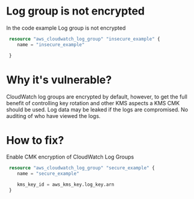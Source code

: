 # Log group is not encrypted

In the code example Log group is not encrypted

```terraform
 resource "aws_cloudwatch_log_group" "insecure_example" {
    name = "insecure_example"

 }
```

# Why it's vulnerable?

CloudWatch log groups are encrypted by default, however, to get the full benefit of controlling key rotation and other KMS aspects a KMS CMK should be used. Log data may be leaked if the logs are compromised. No auditing of who have viewed the logs.

# How to fix?

Enable CMK encryption of CloudWatch Log Groups

```terraform
 resource "aws_cloudwatch_log_group" "secure_example" {
    name = "secure_example"

    kms_key_id = aws_kms_key.log_key.arn
 }
```

